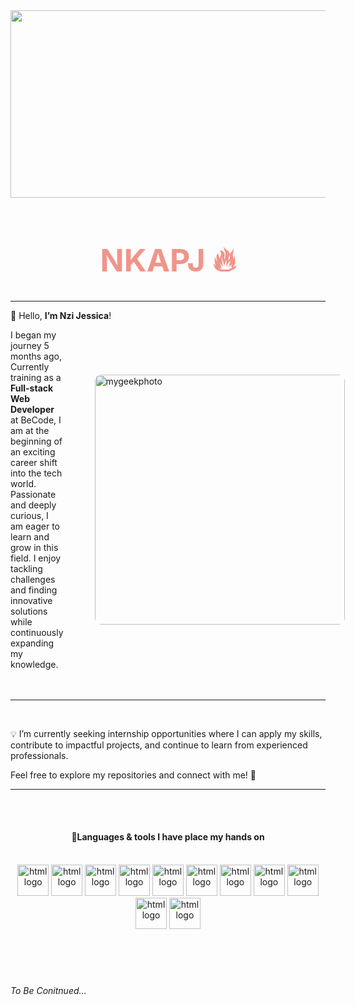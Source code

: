 <img src='https://cdn.theanimegallery.com/theanimegallery/839fd749-54a4-4bd5-94d1-4af01e9da145-anime-room-background.webp' alt='' max-width='100%' width='1800' height ='300'>

<h1 align='center' style= 'color: #f1948a ; font-size:50px'>NKAPJ 🔥 </h1>
 


---


👋 Hello, **I’m Nzi Jessica**!
<div style='display:flex; align-items:center; gap:50px; '>
<div style='flex:1'>
I began my journey 5 months ago,  
Currently training as a <b>Full-stack Web Developer</b> at BeCode, I am at the beginning of an exciting career shift into the tech world. Passionate and deeply curious, I am eager to learn and grow in this field. I enjoy tackling challenges and finding innovative solutions while continuously expanding my knowledge.
</div>
<div style='flex:2'>
<img src='https://backiee.com/static/wallpapers/1000x563/386745.jpg' alt='mygeekphoto' style="float:left; width:400px; height:auto; border-radius:10px;">
</div>
</div>

<br>
<br>

---
<br>

💡 I’m currently seeking internship opportunities where I can apply my skills, contribute to impactful projects, and continue to learn from experienced professionals.


Feel free to explore my repositories and connect with me! 🚀
 <br>

---
<br>
<br>

<h4 align='center'>💾Languages & tools I have place my hands on</h4>
<br>



<div align='center'>

<img src='https://upload.wikimedia.org/wikipedia/commons/6/61/HTML5_logo_and_wordmark.svg' alt ='html logo' width='50' height='50' >

<img src='https://upload.wikimedia.org/wikipedia/commons/d/d5/CSS3_logo_and_wordmark.svg' alt ='html logo' width='50' height='50'>


<img src='https://upload.wikimedia.org/wikipedia/commons/6/6a/JavaScript-logo.png' alt ='html logo' width='50' height='50'>

<img src='https://upload.wikimedia.org/wikipedia/commons/a/a7/React-icon.svg' alt ='html logo' width='50' height='50'>

<img src='https://chris-ayers.com/assets/images/vscode-logo.png' alt ='html logo' width='50' height='50'>

<img src='https://upload.wikimedia.org/wikipedia/commons/d/d9/Node.js_logo.svg' alt ='html logo' width='50' height='50'>

<img src='https://upload.wikimedia.org/wikipedia/commons/8/87/Sql_data_base_with_logo.png' alt ='html logo' width='50' height='50'>

<img src='https://upload.wikimedia.org/wikipedia/commons/e/e0/Git-logo.svg' alt ='html logo' width='50' height='50'>

<img src='https://upload.wikimedia.org/wikipedia/commons/9/96/Sass_Logo_Color.svg' alt ='html logo' width='50' height='50'>


<img src='https://upload.wikimedia.org/wikipedia/commons/d/d5/Tailwind_CSS_Logo.svg' alt ='html logo' width='50' height='50'>

<img src='https://149860134.v2.pressablecdn.com/wp-content/uploads/mongo.png' alt ='html logo' width='50' height='50'>



</div>
 <br>
 <br>
 <br>
 <br>

###### To Be Conitnued...


